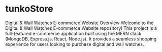 # tunkoStore
Digital &amp; Wall Watches E-commerce Website Overview Welcome to the Digital &amp; Wall Watches E-commerce Website repository! This project is a full-featured e-commerce application built using the MERN stack (MongoDB, Express.js, React, Node.js). It provides a seamless shopping experience for users looking to purchase digital and wall watches.
